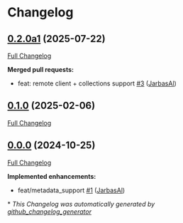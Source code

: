 # Changelog

## [0.2.0a1](https://github.com/TigreGotico/ovos-chromadb-embeddings-plugin/tree/0.2.0a1) (2025-07-22)

[Full Changelog](https://github.com/TigreGotico/ovos-chromadb-embeddings-plugin/compare/0.1.0...0.2.0a1)

**Merged pull requests:**

- feat: remote client + collections support [\#3](https://github.com/TigreGotico/ovos-chromadb-embeddings-plugin/pull/3) ([JarbasAl](https://github.com/JarbasAl))

## [0.1.0](https://github.com/TigreGotico/ovos-chromadb-embeddings-plugin/tree/0.1.0) (2025-02-06)

[Full Changelog](https://github.com/TigreGotico/ovos-chromadb-embeddings-plugin/compare/0.0.0...0.1.0)

## [0.0.0](https://github.com/TigreGotico/ovos-chromadb-embeddings-plugin/tree/0.0.0) (2024-10-25)

[Full Changelog](https://github.com/TigreGotico/ovos-chromadb-embeddings-plugin/compare/c3be91e5fc4d06bbcd5c83090f0b870b809d4bb4...0.0.0)

**Implemented enhancements:**

- feat/metadata\_support [\#1](https://github.com/TigreGotico/ovos-chromadb-embeddings-plugin/pull/1) ([JarbasAl](https://github.com/JarbasAl))



\* *This Changelog was automatically generated by [github_changelog_generator](https://github.com/github-changelog-generator/github-changelog-generator)*
